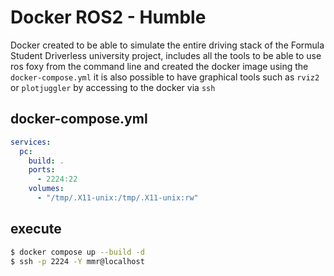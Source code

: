# Docker ROS2 - Humble
Docker created to be able to simulate the entire driving stack of the Formula Student Driverless university project, includes all the tools to be able to use ros foxy from the command line and created the docker image using the `docker-compose.yml` it is also possible to have graphical tools such as `rviz2` or `plotjuggler` by accessing to the docker via `ssh`

## docker-compose.yml
```yaml
services: 
  pc:
    build: .
    ports:
      - 2224:22
    volumes:
      - "/tmp/.X11-unix:/tmp/.X11-unix:rw"
```

## execute
```bash
$ docker compose up --build -d
$ ssh -p 2224 -Y mmr@localhost
```